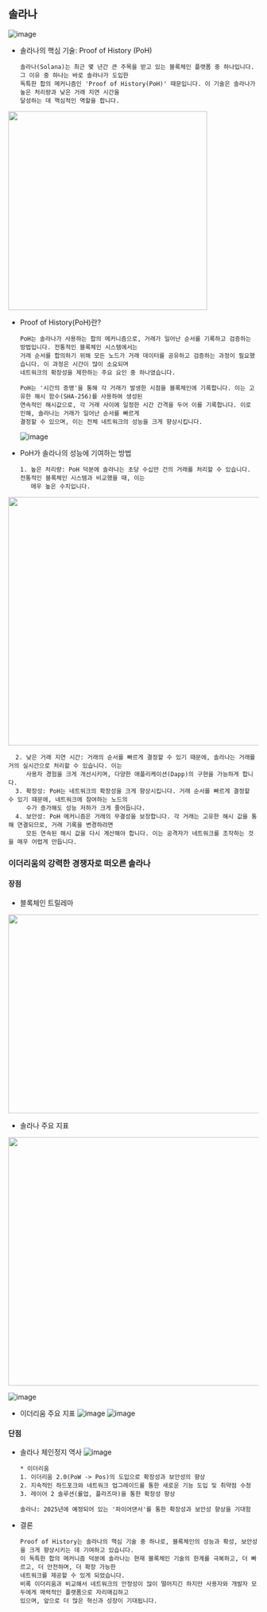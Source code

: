 ## 솔라나

 ![image](https://github.com/user-attachments/assets/914f8e4d-a937-4b8d-936a-70a6c032726c)

* 솔라나의 핵심 기술: Proof of History (PoH)

      솔라나(Solana)는 최근 몇 년간 큰 주목을 받고 있는 블록체인 플랫폼 중 하나입니다. 그 이유 중 하나는 바로 솔라나가 도입한
      독특한 합의 메커니즘인 'Proof of History(PoH)' 때문입니다. 이 기술은 솔라나가 높은 처리량과 낮은 거래 지연 시간을
      달성하는 데 핵심적인 역할을 합니다. 
  
<img src="https://github.com/5juman/we/assets/138484641/4db13adb-698f-4b7e-82ed-4d6c7d2970cf" width="400" height="400">

* Proof of History(PoH)란?

      PoH는 솔라나가 사용하는 합의 메커니즘으로, 거래가 일어난 순서를 기록하고 검증하는 방법입니다. 전통적인 블록체인 시스템에서는
      거래 순서를 합의하기 위해 모든 노드가 거래 데이터를 공유하고 검증하는 과정이 필요했습니다. 이 과정은 시간이 많이 소요되며
      네트워크의 확장성을 제한하는 주요 요인 중 하나였습니다.
    
      PoH는 '시간의 증명'을 통해 각 거래가 발생한 시점을 블록체인에 기록합니다. 이는 고유한 해시 함수(SHA-256)를 사용하여 생성된
      연속적인 해시값으로, 각 거래 사이에 일정한 시간 간격을 두어 이를 기록합니다. 이로 인해, 솔라나는 거래가 일어난 순서를 빠르게
      결정할 수 있으며, 이는 전체 네트워크의 성능을 크게 향상시킵니다.

  ![image](https://github.com/user-attachments/assets/f265686b-b21f-4d59-b0e8-1b82a7d16860)

* PoH가 솔라나의 성능에 기여하는 방법
  
      1. 높은 처리량: PoH 덕분에 솔라나는 초당 수십만 건의 거래를 처리할 수 있습니다. 전통적인 블록체인 시스템과 비교했을 때, 이는
         매우 높은 수치입니다.

<img src="https://github.com/5juman/we/assets/138484641/9a195a80-c037-4954-b7a0-d1d1ed892395" width="600" height="500">

      2. 낮은 거래 지연 시간: 거래의 순서를 빠르게 결정할 수 있기 때문에, 솔라나는 거래를 거의 실시간으로 처리할 수 있습니다. 이는
         사용자 경험을 크게 개선시키며, 다양한 애플리케이션(Dapp)의 구현을 가능하게 합니다.
      3. 확장성: PoH는 네트워크의 확장성을 크게 향상시킵니다. 거래 순서를 빠르게 결정할 수 있기 때문에, 네트워크에 참여하는 노드의
         수가 증가해도 성능 저하가 크게 줄어듭니다.
      4. 보안성: PoH 메커니즘은 거래의 무결성을 보장합니다. 각 거래는 고유한 해시 값을 통해 연결되므로, 거래 기록을 변경하려면
         모든 연속된 해시 값을 다시 계산해야 합니다. 이는 공격자가 네트워크를 조작하는 것을 매우 어렵게 만듭니다.

### 이더리움의 강력한 경쟁자로 떠오른 솔라나

#### 장점
* 블록체인 트릴레마
<img src="https://github.com/user-attachments/assets/4c4aa2bc-28ef-492f-b14e-34233a76aed7" width="600" height="400"> 

* 솔라나 주요 지표
<img src="https://github.com/user-attachments/assets/2c6a6d2a-8e59-47f5-b61b-a3e3a9c20cf0" width="600" height="500">

![image](https://github.com/user-attachments/assets/a0c0f207-0b11-4758-b64f-e360ddb6b612)


* 이더리움 주요 지표
![image](https://github.com/user-attachments/assets/05a80d04-46d8-47c3-906e-91b984a74b9e)
![image](https://github.com/user-attachments/assets/86a279f8-d57a-41ec-ac63-a4714da80b57)

#### 단점
* 솔라나 체인정지 역사
![image](https://github.com/user-attachments/assets/255ac967-3dc8-49e3-956c-aeb89f1b2baf)

      * 이더리움
      1. 이더리움 2.0(PoW -> Pos)의 도입으로 확장성과 보안성의 향상
      2. 지속적인 하드포크와 네트워크 업그레이드를 통한 새로운 기능 도입 및 취약점 수정
      3. 레이어 2 솔루션(롤업, 플라즈마)을 통한 확장성 향상

      솔라나: 2025년에 예정되어 있는 '파이어댄서'를 통한 확장성과 보안성 향상을 기대함

* 결론

      Proof of History는 솔라나의 핵심 기술 중 하나로, 블록체인의 성능과 확성, 보안성을 크게 향상시키는 데 기여하고 있습니다.
      이 독특한 합의 메커니즘 덕분에 솔라나는 현재 블록체인 기술의 한계를 극복하고, 더 빠르고, 더 안전하며, 더 확장 가능한
      네트워크를 제공할 수 있게 되었습니다.
      비록 이더리움과 비교해서 네트워크의 안정성이 많이 떨어지긴 하지만 사용자와 개발자 모두에게 매력적인 플랫폼으로 자리매김하고
      있으며, 앞으로 더 많은 혁신과 성장이 기대됩니다.
